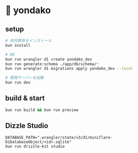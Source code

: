 # 🐙 yondako

## setup

```sh
# 依存関係をインストール
bun install

# DB
bun run wrangler d1 create yondako_dev
bun run generate:schema ./app/db/schema/*
bun run wrangler d1 migrations apply yondako_dev --local

# 開発サーバーを起動
bun run dev
```

## build & start

```sh
bun run build && bun run preview
```

## Dizzle Studio

```
DATABASE_PATH=".wrangler/state/v3/d1/miniflare-D1DatabaseObject/<id>.sqlite"
bun run drizzle-kit studio
```
